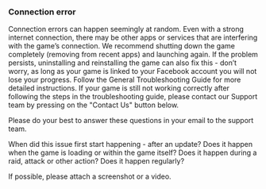 ### Connection error
Connection errors can happen seemingly at random. Even with a strong internet connection, there may be other apps or services that are interfering with the game’s connection. We recommend shutting down the game completely (removing from recent apps) and launching again. If the problem persists, uninstalling and reinstalling the game can also fix this - don’t worry, as long as your game is linked to your Facebook account you will not lose your progress. Follow the General Troubleshooting Guide for more detailed instructions.
If your game is still not working correctly after following the steps in the troubleshooting guide, please contact our Support team by pressing on the "Contact Us" button below. 


Please do your best to answer these questions in your email to the support team.

When did this issue first start happening - after an update?
Does it happen when the game is loading or within the game itself?
Does it happen during a raid, attack or other action?
Does it happen regularly?

If possible, please attach a screenshot or a video. 
 
 
